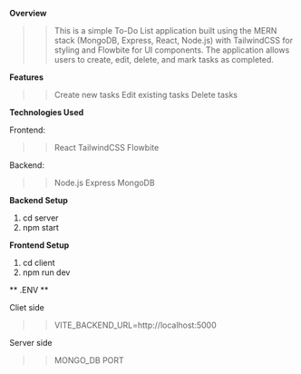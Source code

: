 **Overview**
>> This is a simple To-Do List application built using the MERN stack (MongoDB, Express, React, Node.js) with TailwindCSS for styling and Flowbite for UI components. The application allows users to create, edit, delete, and mark tasks as completed.

**Features**
>> Create new tasks
>> Edit existing tasks
>> Delete tasks

**Technologies Used**

Frontend:
>> React
>> TailwindCSS
>> Flowbite

Backend:
>> Node.js
>> Express
>> MongoDB

**Backend Setup** 
1. cd server
2. npm start
   
**Frontend Setup** 
1. cd client
2. npm run dev

** .ENV **

Cliet side
>> VITE_BACKEND_URL=http://localhost:5000

Server side
>> MONGO_DB
>> PORT




